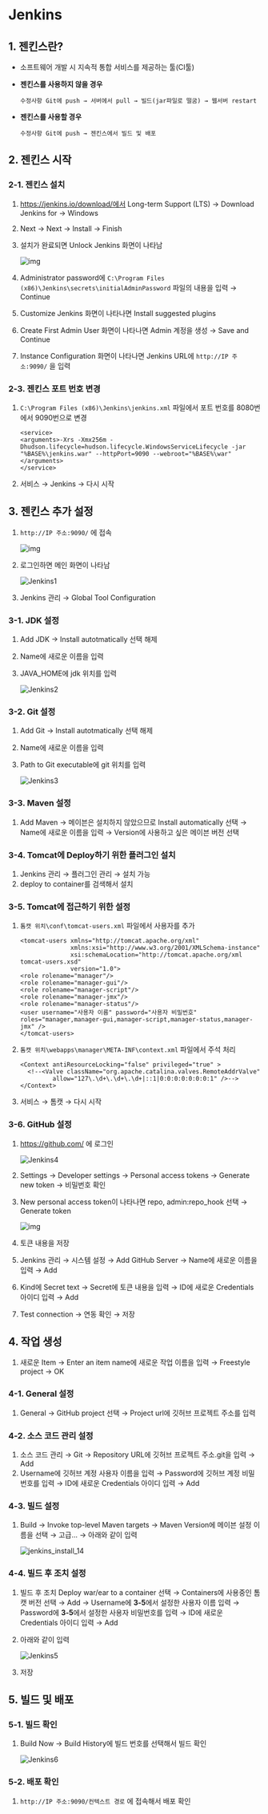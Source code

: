 # Jenkins

## 1. 젠킨스란?

- 소프트웨어 개발 시 지속적 통합 서비스를 제공하는 툴(CI툴)

- **젠킨스를 사용하지 않을 경우**

  ```
  수정사항 Git에 push → 서버에서 pull → 빌드(jar파일로 떨굼) → 웹서버 restart
  ```

- **젠킨스를 사용할 경우**

  ```
  수정사항 Git에 push → 젠킨스에서 빌드 및 배포
  ```



## 2. 젠킨스 시작

### 2-1. 젠킨스 설치

1. https://jenkins.io/download/에서 Long-term Support (LTS) → Download Jenkins for → Windows

2. Next → Next → Install → Finish

3. 설치가 완료되면 Unlock Jenkins 화면이 나타남

   ![img](https://k.kakaocdn.net/dn/cOQCWH/btqvJ5Fgwvd/FHGWwLdQGdrCaEbmAIwdd0/img.png)

4. Administrator password에 `C:\Program Files (x86)\Jenkins\secrets\initialAdminPassword` 파일의 내용을 입력 → Continue

5. Customize Jenkins 화면이 나타나면 Install suggested plugins

6. Create First Admin User 화면이 나타나면 Admin 계정을 생성 → Save and Continue

7. Instance Configuration 화면이 나타나면 Jenkins URL에 `http://IP 주소:9090/` 을 입력

### 2-3. 젠킨스 포트 번호 변경

1. `C:\Program Files (x86)\Jenkins\jenkins.xml` 파일에서 포트 번호를 8080번에서 9090번으로 변경

   ```
   <service>
   <arguments>-Xrs -Xmx256m -Dhudson.lifecycle=hudson.lifecycle.WindowsServiceLifecycle -jar "%BASE%\jenkins.war" --httpPort=9090 --webroot="%BASE%\war"</arguments>
   </service>
   ```

2. 서비스 → Jenkins → 다시 시작 



## 3. 젠킨스 추가 설정

1. `http://IP 주소:9090/` 에 접속

   ![img](https://docs.ncloud.com/ko/devtools/images/devtools-1-2-09.png)

2. 로그인하면 메인 화면이 나타남

   ![Jenkins1](./Image/Jenkins1.PNG)

3. Jenkins 관리 → Global Tool Configuration

### 3-1. JDK 설정

1. Add JDK → Install autotmatically 선택 해제

2. Name에 새로운 이름을 입력

3. JAVA_HOME에 jdk 위치를 입력

   ![Jenkins2](./Image/Jenkins2.PNG)

### 3-2. Git 설정

1. Add Git → Install autotmatically 선택 해제

2. Name에 새로운 이름을 입력

3. Path to Git executable에 git 위치를 입력

   ![Jenkins3](./Image/Jenkins3.PNG)

### 3-3. Maven 설정

1. Add Maven → 메이븐은 설치하지 않았으므로  Install automatically 선택 → Name에 새로운 이름을 입력 → Version에 사용하고 싶은 메이븐 버전 선택

### 3-4. Tomcat에 Deploy하기 위한 플러그인 설치

1. Jenkins 관리 → 플러그인 관리 → 설치 가능
2. deploy to container를 검색해서 설치

### 3-5. Tomcat에 접근하기 위한 설정

1. `톰캣 위치\conf\tomcat-users.xml` 파일에서 사용자를 추가

   ```
   <tomcat-users xmlns="http://tomcat.apache.org/xml"
                 xmlns:xsi="http://www.w3.org/2001/XMLSchema-instance"
                 xsi:schemaLocation="http://tomcat.apache.org/xml tomcat-users.xsd"
                 version="1.0">
   <role rolename="manager"/>
   <role rolename="manager-gui"/>
   <role rolename="manager-script"/>
   <role rolename="manager-jmx"/>
   <role rolename="manager-status"/>
   <user username="사용자 이름" password="사용자 비밀번호" roles="manager,manager-gui,manager-script,manager-status,manager-jmx" />
   </tomcat-users>
   ```

2. `톰캣 위치\webapps\manager\META-INF\context.xml` 파일에서 주석 처리

   ```
   <Context antiResourceLocking="false" privileged="true" >
     <!--<Valve className="org.apache.catalina.valves.RemoteAddrValve"
            allow="127\.\d+\.\d+\.\d+|::1|0:0:0:0:0:0:0:1" />-->
   </Context>
   ```

3. 서비스 → 톰캣 → 다시 시작

### 3-6. GitHub 설정

1. https://github.com/ 에 로그인

   ![Jenkins4](./Image/Jenkins4.PNG)

2. Settings → Developer settings → Personal access tokens → Generate new token → 비밀번호 확인

3. New personal access token이 나타나면 repo, admin:repo_hook 선택 →  Generate token

   ![img](https://t1.daumcdn.net/cfile/tistory/99BCD24F5C61124923)

4. 토큰 내용을 저장

5. Jenkins 관리 → 시스템 설정 → Add GitHub Server → Name에 새로운 이름을 입력 → Add

6. Kind에 Secret text → Secret에 토큰 내용을 입력 → ID에 새로운 Credentials 아이디 입력 → Add

7. Test connection → 연동 확인 → 저장



## 4. 작업 생성

1. 새로운 Item → Enter an item name에 새로운 작업 이름을 입력 → Freestyle project → OK

### 4-1. General 설정

1. General → GitHub project 선택 → Project url에 깃허브 프로젝트 주소를 입력

### 4-2. 소스 코드 관리 설정

1. 소스 코드 관리 → Git → Repository URL에 깃허브 프로젝트 주소.git을 입력 → Add
2. Username에 깃허브 계정 사용자 이름을 입력 → Password에 깃허브 계정 비밀번호를 입력 → ID에 새로운 Credentials 아이디 입력 → Add

### 4-3. 빌드 설정

1. Build → Invoke top-level Maven targets → Maven Version에 메이븐 설정 이름을 선택 → 고급... → 아래와 같이 입력

   ![jenkins_install_14](https://dukeom.files.wordpress.com/2017/03/jenkins_install_14.png?w=740)

### 4-4. 빌드 후 조치 설정

1. 빌드 후 조치  Deploy war/ear to a container 선택 → Containers에 사용중인 톰캣 버전 선택 → Add → Username에 **3-5**에서 설정한 사용자 이름 입력 → Password에 **3-5**에서 설정한 사용자 비밀번호를 입력 → ID에 새로운 Credentials 아이디 입력 → Add

2. 아래와 같이 입력

   ![Jenkins5](./Image/Jenkins5.PNG)

3. 저장



## 5. 빌드 및 배포

### 5-1. 빌드 확인

1. Build Now → Build History에 빌드 번호를 선택해서 빌드 확인

   ![Jenkins6](./Image/Jenkins6.PNG)

### 5-2. 배포 확인

1.  `http://IP 주소:9090/컨텍스트 경로` 에 접속해서 배포 확인